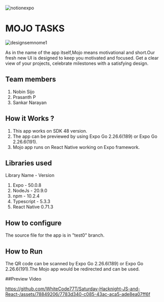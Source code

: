 
![notionexpo](https://github.com/TH-Activities/saturday-hack-night-template/assets/90635335/c35eb3eb-c105-4e4a-ac11-36dcda7bca67)




# MOJO TASKS
 ![designsemnome1](https://github.com/WhiteCode77T/Saturday-Hacknight-JS-and-React-/assets/143606368/ec000f72-4834-4806-9cb3-e189cc8f587a)


As in the name of the app itself,Mojo means motivational and short.Our fresh new UI is designed to keep you motivated and focused.  Get a clear view of your projects, celebrate milestones with a satisfying design.
## Team members
1. Nobin Sijo
2. Prasanth P
3. Sankar Narayan

## How it Works ?
1. This app works on SDK 48 version.
2. The app can be previewed by using Expo Go 2.26.6(189) or Expo Go 2.26.6(191).
3. Mojo app runs on React Native working on Expo framework.
## Libraries used
Library Name - Version
1. Expo - 50.0.8
2. NodeJs - 20.9.0
3. npm - 10.2.4
4. Typescript - 5.3.3
5. React Native 0.71.3
## How to configure
The source file for the app is in "test0" branch.
## How to Run
The QR code can be scanned by Expo Go 2.26.6(189) or Expo Go 2.26.6(191).The Mojo app would be redirected and can be used.

##Preview Video

https://github.com/WhiteCode77T/Saturday-Hacknight-JS-and-React-/assets/78849206/7783d340-c085-43ac-aca5-ade8ea07ff6f

